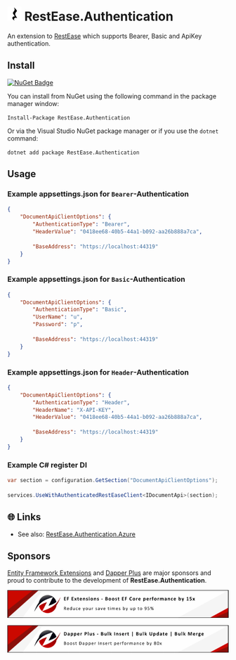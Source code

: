 ![Project Icon](icon.png) RestEase.Authentication
==================================

An extension to [RestEase](https://github.com/canton7/RestEase) which supports Bearer, Basic and ApiKey authentication.

## Install
[![NuGet Badge](https://img.shields.io/nuget/v/RestEase.Authentication)](https://www.nuget.org/packages/RestEase.Authentication)

You can install from NuGet using the following command in the package manager window:

`Install-Package RestEase.Authentication`

Or via the Visual Studio NuGet package manager or if you use the `dotnet` command:

`dotnet add package RestEase.Authentication`

## Usage

### Example appsettings.json for `Bearer`-Authentication
``` json
{
    "DocumentApiClientOptions": {
        "AuthenticationType": "Bearer",
        "HeaderValue": "0418ee68-40b5-44a1-b092-aa26b888a7ca",

        "BaseAddress": "https://localhost:44319"
    }
}
```

### Example appsettings.json for `Basic`-Authentication
``` json
{
    "DocumentApiClientOptions": {
        "AuthenticationType": "Basic",
        "UserName": "u",
        "Password": "p",

        "BaseAddress": "https://localhost:44319"
    }
}
```

### Example appsettings.json for `Header`-Authentication
``` json
{
    "DocumentApiClientOptions": {
        "AuthenticationType": "Header",
        "HeaderName": "X-API-KEY",
        "HeaderValue": "0418ee68-40b5-44a1-b092-aa26b888a7ca",

        "BaseAddress": "https://localhost:44319"
    }
}
```

### Example C# register DI

``` c#
var section = configuration.GetSection("DocumentApiClientOptions");

services.UseWithAuthenticatedRestEaseClient<IDocumentApi>(section);
```

## 🌐 Links
- See also: [RestEase.Authentication.Azure](https://github.com/StefH/RestEase.Authentication.Azure)

## Sponsors

[Entity Framework Extensions](https://entityframework-extensions.net/?utm_source=StefH) and [Dapper Plus](https://dapper-plus.net/?utm_source=StefH) are major sponsors and proud to contribute to the development of **RestEase.Authentication**.

[![Entity Framework Extensions](https://raw.githubusercontent.com/StefH/resources/main/sponsor/entity-framework-extensions-sponsor.png)](https://entityframework-extensions.net/bulk-insert?utm_source=StefH)

[![Dapper Plus](https://raw.githubusercontent.com/StefH/resources/main/sponsor/dapper-plus-sponsor.png)](https://dapper-plus.net/bulk-insert?utm_source=StefH)